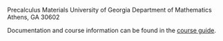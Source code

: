 

Precalculus Materials
University of Georgia
Department of Mathematics
Athens, GA 30602

Documentation and course information can be found in the
[course guide](http://kellyblack.github.io/Precalculus/html/).





